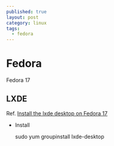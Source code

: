 ```yaml
---
published: true
layout: post
category: linux
tags: 
  - fedora
---
```


# Fedora
Fedora 17

## LXDE
Ref. [Install the lxde desktop on Fedora 17](http://www.binarytides.com/install-the-lxde-desktop-on-fedora-17/)

* Install

    sudo yum groupinstall lxde-desktop